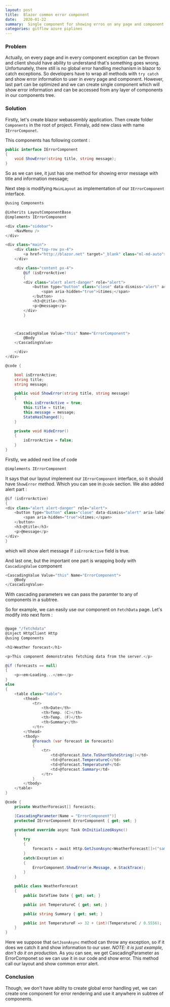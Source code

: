 ```yaml
---
layout: post
title:  Blazor common error component 
date:   2020-01-22
summary:  Single component for showing erros on any page and component
categories: gitflow azure piplines 
---
```


### Problem

Actually, on every page and in every component exception can be thrown and client should have ability to understand that's something goes wrong. 
Unfortunately, there still is no global error handling mechanism in blazor to catch exceptions. So developers have to wrap all methods with `try catch` and show error information to user in every page and component. However, last part can be optimized and we can create single component which will show error information and can be accessed from any layer of components in our components tree.

### Solution

Firstly, let's create blazor webassembly application. Then create folder `Components` in the root of project. Finnaly, add new class with name `IErrorComponet`.

This components has following content :

```csharp
public interface IErrorComponent
{
    void ShowError(string title, string message);
}
```

So as we can see, it just has one method for showing error message with title and information message;

Next step is modifying `MainLayout` as implementation of our `IErrorComponent` interface. 

```csharp
@using Components

@inherits LayoutComponentBase
@implements IErrorComponent

<div class="sidebar">
    <NavMenu />
</div>

<div class="main">
    <div class="top-row px-4">
        <a href="http://blazor.net" target="_blank" class="ml-md-auto">About</a>
    </div>

    <div class="content px-4">
        @if (isErrorActive)
        {        
        <div class="alert alert-danger" role="alert">
            <button type="button" class="close" data-dismiss="alert" aria-label="Close" @onclick="HideError">
                <span aria-hidden="true">&times;</span>
            </button>
            <h3>@title</h3>
            <p>@message</p>
        </div>
        }



    <CascadingValue Value="this" Name="ErrorComponent">
        @Body
    </CascadingValue>

    </div>
</div>

@code {

    bool isErrorActive;
    string title;
    string message;

    public void ShowError(string title, string message)
    {
        this.isErrorActive = true;
        this.title = title;
        this.message = message;
        StateHasChanged();
    }

    private void HideError()
    {
        isErrorActive = false;
    }
}

```

Firstly, we added next line of code

```csharp
@implements IErrorComponent
```

It says that our layout implement our `IErrorComponent` interface, so it should have `ShowError` method. Which you can see in `@code` section.
We also added alert part :
```csharp
@if (isErrorActive)
{        
<div class="alert alert-danger" role="alert">
    <button type="button" class="close" data-dismiss="alert" aria-label="Close" @onclick="HideError">
        <span aria-hidden="true">&times;</span>
    </button>
    <h3>@title</h3>
    <p>@message</p>
</div>
}
```
which will show alert message if `isErrorActive` field is true.

And last one, but the important one part is wrapping body with `CascadingValue` component

```csharp
<CascadingValue Value="this" Name="ErrorComponent">
    @Body
</CascadingValue>
```

With cascading parameters we can pass the paramter to any of components in a subtree.

So for example, we can easily use our component on `FetchData` page. Let's modify into next form :

```csharp

@page "/fetchdata"
@inject HttpClient Http
@using Components

<h1>Weather forecast</h1>

<p>This component demonstrates fetching data from the server.</p>

@if (forecasts == null)
{
    <p><em>Loading...</em></p>
}
else
{
    <table class="table">
        <thead>
            <tr>
                <th>Date</th>
                <th>Temp. (C)</th>
                <th>Temp. (F)</th>
                <th>Summary</th>
            </tr>
        </thead>
        <tbody>
            @foreach (var forecast in forecasts)
            {
                <tr>
                    <td>@forecast.Date.ToShortDateString()</td>
                    <td>@forecast.TemperatureC</td>
                    <td>@forecast.TemperatureF</td>
                    <td>@forecast.Summary</td>
                </tr>
            }
        </tbody>
    </table>
}

@code {
    private WeatherForecast[] forecasts;

    [CascadingParameter(Name = "ErrorComponent")]
    protected IErrorComponent ErrorComponent { get; set; }

    protected override async Task OnInitializedAsync()
    {
        try
        {
            forecasts = await Http.GetJsonAsync<WeatherForecast[]>("sample-data/notfound.json");
        }
        catch(Exception e)
        {
            ErrorComponent.ShowError(e.Message, e.StackTrace);
        }
    }

    public class WeatherForecast
    {
        public DateTime Date { get; set; }

        public int TemperatureC { get; set; }

        public string Summary { get; set; }

        public int TemperatureF => 32 + (int)(TemperatureC / 0.5556);
    }
}

```

Here we suppose that `GetJsonAsync` method can throw any exception, so if it does we catch it and show information to our user. *NOTE: it is just example, don't do it on production.* As you can see, we get CascadingParameter as ErrorComponet so we can use it in our code and show error. This method call our layout and show common error alert.

### Conclusion

Though, we don't have ability to create global error handling yet, we can create one component for error rendering and use it anywhere in subtree of components.